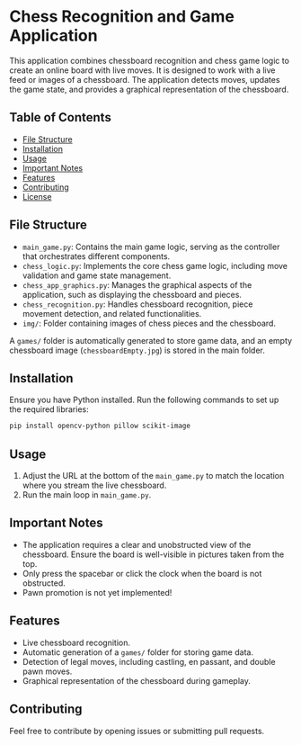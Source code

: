 # Chess Recognition and Game Application

This application combines chessboard recognition and chess game logic to create an online board with live moves. It is designed to work with a live feed or images of a chessboard. The application detects moves, updates the game state, and provides a graphical representation of the chessboard.

## Table of Contents
- [File Structure](#file-structure)
- [Installation](#installation)
- [Usage](#usage)
- [Important Notes](#important-notes)
- [Features](#features)
- [Contributing](#contributing)
- [License](#license)

## File Structure

- `main_game.py`: Contains the main game logic, serving as the controller that orchestrates different components.
- `chess_logic.py`: Implements the core chess game logic, including move validation and game state management.
- `chess_app_graphics.py`: Manages the graphical aspects of the application, such as displaying the chessboard and pieces.
- `chess_recognition.py`: Handles chessboard recognition, piece movement detection, and related functionalities.
- `img/`: Folder containing images of chess pieces and the chessboard.

A `games/` folder is automatically generated to store game data, and an empty chessboard image (`chessboardEmpty.jpg`) is stored in the main folder.

## Installation

Ensure you have Python installed. Run the following commands to set up the required libraries:

```bash
pip install opencv-python pillow scikit-image
```

## Usage

1. Adjust the URL at the bottom of the `main_game.py` to match the location where you stream the live chessboard.
2. Run the main loop in `main_game.py`.

## Important Notes

- The application requires a clear and unobstructed view of the chessboard. Ensure the board is well-visible in pictures taken from the top.
- Only press the spacebar or click the clock when the board is not obstructed.
- Pawn promotion is not yet implemented!

## Features

- Live chessboard recognition.
- Automatic generation of a `games/` folder for storing game data.
- Detection of legal moves, including castling, en passant, and double pawn moves.
- Graphical representation of the chessboard during gameplay.

## Contributing

Feel free to contribute by opening issues or submitting pull requests.
